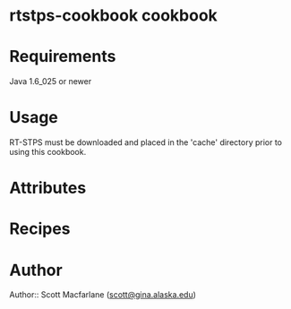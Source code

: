 # rtstps-cookbook cookbook

# Requirements
Java 1.6_025 or newer

# Usage
RT-STPS must be downloaded and placed in the 'cache' directory prior to using this cookbook.

# Attributes

# Recipes

# Author

Author:: Scott Macfarlane (<scott@gina.alaska.edu>)
